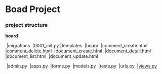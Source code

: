 # Boad Project

### project structure

**board**

​	|migrations
​		|0001_init.py	|templates
​		|board
​			|comment_create.html
​			|comment_delete.html
​			|document_create.html
​			|document_detail.html
​			|document_list.html
​			|document_update.html

​	|admin.py
​	|apps.py
​	|forms.py
​	|models.py
​	|tests.py
​	|urls.py
​	|[views.py]()

​	

